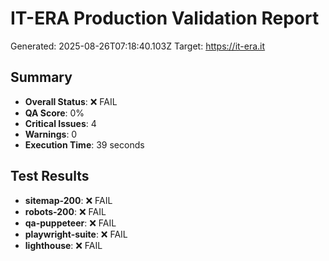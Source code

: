 # IT-ERA Production Validation Report
Generated: 2025-08-26T07:18:40.103Z
Target: https://it-era.it

## Summary
- **Overall Status**: ❌ FAIL
- **QA Score**: 0%
- **Critical Issues**: 4
- **Warnings**: 0
- **Execution Time**: 39 seconds

## Test Results
- **sitemap-200**: ❌ FAIL
- **robots-200**: ❌ FAIL
- **qa-puppeteer**: ❌ FAIL
- **playwright-suite**: ❌ FAIL
- **lighthouse**: ❌ FAIL
